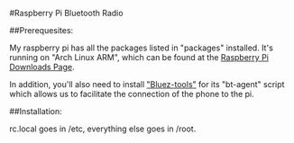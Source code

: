 #Raspberry Pi Bluetooth Radio

##Prerequesites:

My raspberry pi has all the packages listed in "packages" installed. It's
running on "Arch Linux ARM", which can be found at the [Raspberry Pi Downloads Page](http://www.raspberrypi.org/downloads).

In addition, you'll also need to install ["Bluez-tools"](https://code.google.com/p/bluez-tools/) for its "bt-agent" script
which allows us to facilitate the connection of the phone to the pi.

##Installation:

rc.local goes in /etc, everything else goes in /root.
